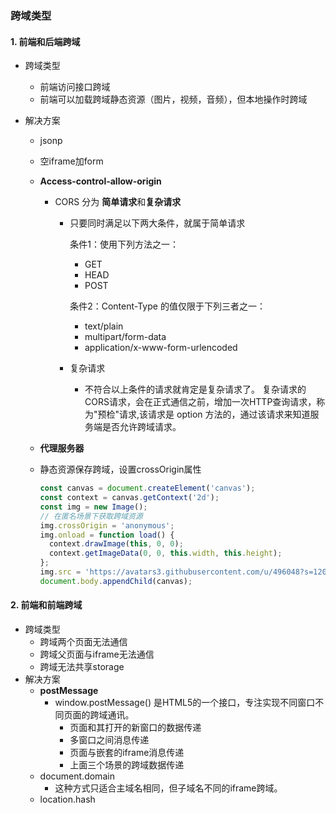 ### 跨域类型

#### 1. 前端和后端跨域

* 跨域类型

  * 前端访问接口跨域
  * 前端可以加载跨域静态资源（图片，视频，音频），但本地操作时跨域

* 解决方案

  * jsonp

  * 空iframe加form

  * **Access-control-allow-origin**

    * CORS 分为 **简单请求**和**复杂请求**

      * 只要同时满足以下两大条件，就属于简单请求

        条件1：使用下列方法之一：

        - GET
        - HEAD
        - POST

        条件2：Content-Type 的值仅限于下列三者之一：

        - text/plain
        - multipart/form-data
        - application/x-www-form-urlencoded

      * 复杂请求

        * 不符合以上条件的请求就肯定是复杂请求了。 复杂请求的CORS请求，会在正式通信之前，增加一次HTTP查询请求，称为"预检"请求,该请求是 option 方法的，通过该请求来知道服务端是否允许跨域请求。

  * **代理服务器**

  * 静态资源保存跨域，设置crossOrigin属性

    ```javascript
    const canvas = document.createElement('canvas');
    const context = canvas.getContext('2d');
    const img = new Image();
    // 在匿名场景下获取跨域资源
    img.crossOrigin = 'anonymous';
    img.onload = function load() {
      context.drawImage(this, 0, 0);
      context.getImageData(0, 0, this.width, this.height);
    };
    img.src = 'https://avatars3.githubusercontent.com/u/496048?s=120&v=4';
    document.body.appendChild(canvas);
    ```

  

#### 2. 前端和前端跨域

* 跨域类型
  * 跨域两个页面无法通信
  * 跨域父页面与iframe无法通信
  * 跨域无法共享storage
* 解决方案
  * **postMessage**
    * window.postMessage() 是HTML5的一个接口，专注实现不同窗口不同页面的跨域通讯。
      * 页面和其打开的新窗口的数据传递
      * 多窗口之间消息传递
      * 页面与嵌套的iframe消息传递
      * 上面三个场景的跨域数据传递
  * document.domain
    * 这种方式只适合主域名相同，但子域名不同的iframe跨域。
  * location.hash





